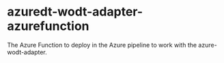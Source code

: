 # azuredt-wodt-adapter-azurefunction
The Azure Function to deploy in the Azure pipeline to work with the azure-wodt-adapter.
